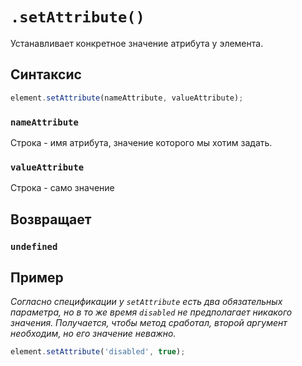 # `.setAttribute()`

Устанавливает конкретное значение атрибута у элемента.

## Синтаксис

```js
element.setAttribute(nameAttribute, valueAttribute);
```

### `nameAttribute`

Строка - имя атрибута, значение которого мы хотим задать.

### `valueAttribute`

Строка - само значение

## Возвращает

### `undefined`

## Пример

_Согласно спецификации у `setAttribute` есть два обязательных параметра, но в то же время `disabled` не предполагает никакого значения. Получается, чтобы метод сработал, второй аргумент необходим, но его значение неважно._

```js
element.setAttribute('disabled', true);
```
